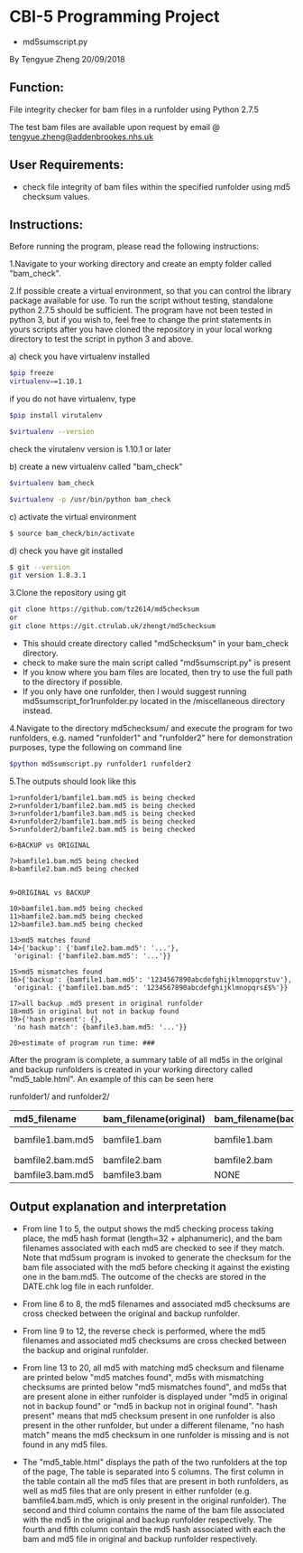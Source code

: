 # CBI-5 Programming Project
 - md5sumscript.py
 
By Tengyue Zheng
20/09/2018

## Function:

File integrity checker for bam files in a runfolder using Python 2.7.5

The test bam files are available upon request by email @ tengyue.zheng@addenbrookes.nhs.uk

## User Requirements:
- check file integrity of bam files within the specified runfolder using md5 checksum values.

## Instructions:

Before running the program, please read the following instructions:

1.Navigate to your working directory and create an empty folder called "bam_check". 

2.If possible create a virtual environment, so that you can control the library package available for use. To run the script without testing, standalone python 2.7.5 should be sufficient. The program have not been tested in python 3, but if you wish to, feel free to change the print statements in yours scripts after you have cloned the repository in your local workng directory to test the script in python 3 and above.

a) check you have virtualenv installed
```Bash
$pip freeze
virtualenv==1.10.1
```
if you do not have virtualenv, type 
```Bash 
$pip install virutalenv
```
```Bash
$virtualenv --version
```
check the virutalenv version is 1.10.1 or later

b) create a new virtualenv called "bam_check"
```Bash
$virtualenv bam_check

$virtualenv -p /usr/bin/python bam_check
```

c) activate the virtual environment
```Bash
$ source bam_check/bin/activate
```

d) check you have git installed
```Bash
$ git --version
git version 1.8.3.1
```

3.Clone the repository using git
```Bash
git clone https://github.com/tz2614/md5checksum
or 
git clone https://git.ctrulab.uk/zhengt/md5checksum 
```

- This should create directory called "md5checksum" in your bam_check directory.
- check to make sure the main script called "md5sumscript.py" is present
- If you know where you bam files are located, then try to use the full path to the directory if possible.
- If you only have one runfolder, then I would suggest running md5sumscript_for1runfolder.py located in the /miscellaneous directory instead.

4.Navigate to the directory md5checksum/ and execute the program for two runfolders, e.g. named "runfolder1" and "runfolder2" here for demonstration purposes, type the following on command line

```Bash
$python md5sumscript.py runfolder1 runfolder2
```

5.The outputs should look like this

```
1>runfolder1/bamfile1.bam.md5 is being checked
2>runfolder1/bamfile2.bam.md5 is being checked
3>runfolder1/bamfile3.bam.md5 is being checked
4>runfolder2/bamfile1.bam.md5 is being checked
5>runfolder2/bamfile2.bam.md5 is being checked

6>BACKUP vs ORIGINAL

7>bamfile1.bam.md5 being checked
8>bamfile2.bam.md5 being checked


9>ORIGINAL vs BACKUP

10>bamfile1.bam.md5 being checked
11>bamfile2.bam.md5 being checked
12>bamfile3.bam.md5 being checked

13>md5 matches found 
14>{'backup': {'bamfile2.bam.md5': '...'},
 'original: {'bamfile2.bam.md5': '...'}}

15>md5 mismatches found
16>{'backup': {bamfile1.bam.md5': '1234567890abcdefghijklmnopqrstuv'},
 'original: {'bamfile1.bam.md5': '1234567890abcdefghijklmnopqrs£$%'}}

17>all backup .md5 present in original runfolder
18>md5 in original but not in backup found
19>{'hash present': {},
 'no hash match': {bamfile3.bam.md5: '...'}}

20>estimate of program run time: ###
```

After the program is complete, a summary table of all md5s in the original and backup runfolders is created in your working directory called "md5_table.html". An example of this can be seen here

runfolder1/ and runfolder2/

| md5_filename		| bam_filename(original)	| bam_filename(backup)	| md5_hash(original)			  | md5_hash(backup)				|
|:----------------- |:------------------------- |:--------------------- |:------------------------------- |:------------------------------- |
| bamfile1.bam.md5  | bamfile1.bam 				| bamfile1.bam 			| 1234567890abcdefghijklmnopqrs£$%| 1234567890abcdefghijklmnopqrstuv|
| bamfile2.bam.md5 	| bamfile2.bam 				| bamfile2.bam 			| ...							  | ...							    |
| bamfile3.bam.md5 	| bamfile3.bam 				| NONE					| ...							  | NONE							|

## Output explanation and interpretation

- From line 1 to 5, the output shows the md5 checking process taking place, the md5 hash format (length=32 + alphanumeric), and the bam filenames associated with each md5 are checked to see if they match. Note that md5sum program is invoked to generate the checksum for the bam file associated with the md5 before checking it against the existing one in the bam.md5. The outcome of the checks are stored in the DATE.chk log file in each runfolder.

- From line 6 to 8, the md5 filenames and associated md5 checksums are cross checked between the original and backup runfolder.

- From line 9 to 12, the reverse check is performed, where the md5 filenames and associated md5 checksums are cross checked between the backup and original runfolder.

- From line 13 to 20, all md5 with matching md5 checksum and filename are printed below "md5 matches found", md5s with mismatching checksums are printed below "md5 mismatches found", and md5s that are present alone in either runfolder is displayed under "md5 in original not in backup found" or "md5 in backup not in original found". "hash present" means that md5 checksum present in one runfolder is also present in the other runfolder, but under a different filename, "no hash match" means the md5 checksum in one runfolder is missing and is not found in any md5 files.

- The "md5_table.html" displays the path of the two runfolders at the top of the page, The table is separated into 5 columns. The first column in the table contain all the md5 files that are present in both runfolders, as well as md5 files that are only present in either runfolder (e.g. bamfile4.bam.md5, which is only present in the original runfolder). The second and third column contains the name of the bam file associated with the md5 in the original and backup runfolder respectively. The fourth and fifth column contain the md5 hash associated with each the bam and md5 file in original and backup runfolder respectively.